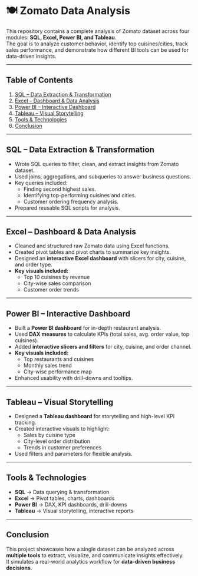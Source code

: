 # 🍽️ Zomato Data Analysis  

This repository contains a complete analysis of Zomato dataset across four modules: **SQL, Excel, Power BI, and Tableau**.  
The goal is to analyze customer behavior, identify top cuisines/cities, track sales performance, and demonstrate how different BI tools can be used for data-driven insights.  

---

## **Table of Contents**  
1. [SQL – Data Extraction & Transformation](#-sql--data-extraction--transformation)  
2. [Excel – Dashboard & Data Analysis](#-excel--dashboard--data-analysis)  
3. [Power BI – Interactive Dashboard](#-power-bi--interactive-dashboard)  
4. [Tableau – Visual Storytelling](#-tableau--visual-storytelling)  
5. [Tools & Technologies](#-tools--technologies)  
6. [Conclusion](#-conclusion)  

---

## **SQL – Data Extraction & Transformation**  
- Wrote SQL queries to filter, clean, and extract insights from Zomato dataset.  
- Used joins, aggregations, and subqueries to answer business questions.  
- Key queries included:  
  - Finding second highest sales.  
  - Identifying top-performing cuisines and cities.  
  - Customer ordering frequency analysis.  
- Prepared reusable SQL scripts for analysis.  

---

## **Excel – Dashboard & Data Analysis**  
- Cleaned and structured raw Zomato data using Excel functions.  
- Created pivot tables and pivot charts to summarize key insights.  
- Designed an **interactive Excel dashboard** with slicers for city, cuisine, and order type.  
- **Key visuals included:**  
  - Top 10 cuisines by revenue  
  - City-wise sales comparison  
  - Customer order trends  

---

##  **Power BI – Interactive Dashboard**  
- Built a **Power BI dashboard** for in-depth restaurant analysis.  
- Used **DAX measures** to calculate KPIs (total sales, avg. order value, top cuisines).  
- Added **interactive slicers and filters** for city, cuisine, and order channel.  
- **Key visuals included:**  
  - Top restaurants and cuisines  
  - Monthly sales trend  
  - City-wise performance map  
- Enhanced usability with drill-downs and tooltips.  

---

## **Tableau – Visual Storytelling**  
- Designed a **Tableau dashboard** for storytelling and high-level KPI tracking.  
- Created interactive visuals to highlight:  
  - Sales by cuisine type  
  - City-level order distribution  
  - Trends in customer preferences  
- Used filters and parameters for flexible analysis.  

---

## **Tools & Technologies**  
- **SQL** → Data querying & transformation  
- **Excel** → Pivot tables, charts, dashboards  
- **Power BI** → DAX, KPI dashboards, drill-downs  
- **Tableau** → Visual storytelling, interactive reports  

---

## **Conclusion**  
This project showcases how a single dataset can be analyzed across **multiple tools** to extract, visualize, and communicate insights effectively.  
It simulates a real-world analytics workflow for **data-driven business decisions**.  
